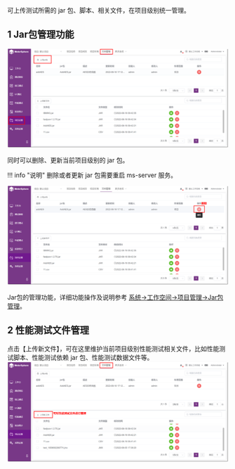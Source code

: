 可上传测试所需的 jar 包、脚本、相关文件，在项目级别统一管理。

## 1 Jar包管理功能
![!项目设置](../../img/project_management/上传jar包.png)

同时可以删除、更新当前项目级别的 jar 包。

!!! info "说明" 
    删除或者更新 jar 包需要重启 ms-server 服务。

![!项目设置](../../img/project_management/删除jar包.png)

Jar包的管理功能，详细功能操作及说明参考 [系统->工作空间->项目管理->Jar包管理](../../system_management/workspace/#_2)。

## 2 性能测试文件管理
点击【上传新文件】，可在这里维护当前项目级别性能测试相关文件，比如性能测试脚本、性能测试依赖 jar 包、性能测试数据文件等。
![!项目设置](../../img/project_management/性能上传文件.png)